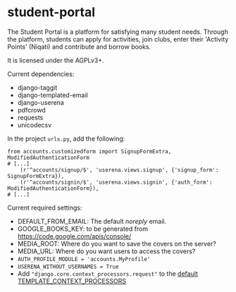 student-portal
==============

The Student Portal is a platform for satisfying many student needs.
Through the platform, students can apply for activities, join clubs,
enter their 'Activity Points' (Niqati) and contribute and borrow
books.

It is licensed under the AGPLv3+.

Current dependencies:
* django-taggit
* django-templated-email
* django-userena
* pdfcrowd
* requests
* unicodecsv

In the project `urls.py`, add the following:
```
from accounts.customizedform import SignupFormExtra, ModifiedAuthenticationForm
# [...]
    (r'^accounts/signup/$', 'userena.views.signup', {'signup_form': SignupFormExtra}),
    (r'^accounts/signin/$', 'userena.views.signin', {'auth_form': ModifiedAuthenticationForm}),
# [...]
```

Current required settings:
* DEFAULT_FROM_EMAIL: The default _noreply_ email.
* GOOGLE_BOOKS_KEY: to be generated from https://code.google.com/apis/console/
* MEDIA_ROOT: Where do you want to save the covers on the server?
* MEDIA_URL: Where do you want users to access the covers?
* `AUTH_PROFILE_MODULE = 'accounts.MyProfile'`
* `USERENA_WITHOUT_USERNAMES = True`
* Add `"django.core.context_processors.request"` to the [default TEMPLATE_CONTEXT_PROCESSORS](https://docs.djangoproject.com/en/dev/ref/settings/#std:setting-TEMPLATE_CONTEXT_PROCESSORS)
